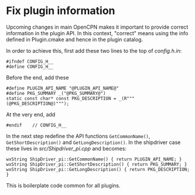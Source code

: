 Fix plugin information
======================

Upcoming changes in main OpenCPN makes it important to provide correct
information in the plugin API. In this context, "correct" means using the
info defined in Plugin.cmake and hence in the plugin catalog.

In order to achieve this, first add these two lines to the top of
_config.h.in_:

    #ifndef CONFIG_H__
    #define CONFIG_H__

Before the end, add these

    #define PLUGIN_API_NAME "@PLUGIN_API_NAME@"
    #define PKG_SUMMARY _("@PKG_SUMMARY@")
    static const char* const PKG_DESCRIPTION = _(R"""(@PKG_DESCRIPTION@)""");

At the very end, add

    #endif    // CONFIG_H__

In the next step redefine the API functions `GetCommonName()`,
`GetShortDescription()` and `GetLongDescription()`. In the
shipdriver case these lives in _src/Shipdriver_pi.cpp_ and becomes:

    wxString ShipDriver_pi::GetCommonName() { return PLUGIN_API_NAME; }
    wxString ShipDriver_pi::GetShortDescription() { return PKG_SUMMARY; }
    wxString ShipDriver_pi::GetLongDescription() { return PKG_DESCRIPTION; }

This is boilerplate code common for all plugins.

